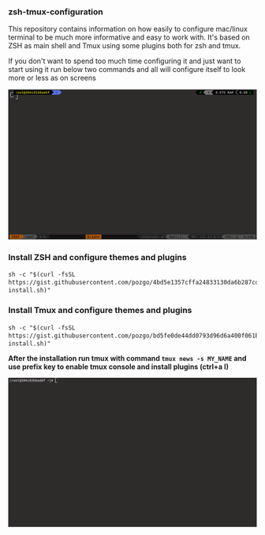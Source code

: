 ### zsh-tmux-configuration
This repository contains information on how easily to configure mac/linux terminal to be much more informative and easy to work with. It's based on ZSH as main shell and Tmux using some plugins both for zsh and tmux.

If you don't want to spend too much time configuring it and just want to start using it run below two commands and all will configure itself to look more or less as on screens

![Screen](https://raw.githubusercontent.com/pozgo/zsh-tmux-configuration/master/images/screen.png)

### Install ZSH and configure themes and plugins

    sh -c "$(curl -fsSL https://gist.githubusercontent.com/pozgo/4bd5e1357cffa24833130da6b287cd1d/raw/a0c28ff70326c03f6696efd452e688a46ac610b4/zsh-install.sh)"

### Install Tmux and configure themes and plugins

    sh -c "$(curl -fsSL https://gist.githubusercontent.com/pozgo/bd5fe0de44dd0793d96d6a400f061b54/raw/7deddaa765d9794947d3f4d0d5c8d5a91a228fa4/tmux-install.sh)"

**After the installation run tmux with command `tmux news -s MY_NAME` and use prefix key to enable tmux console and install plugins (ctrl+a I)**

![Run](https://raw.githubusercontent.com/pozgo/zsh-tmux-configuration/master/images/run.gif)

